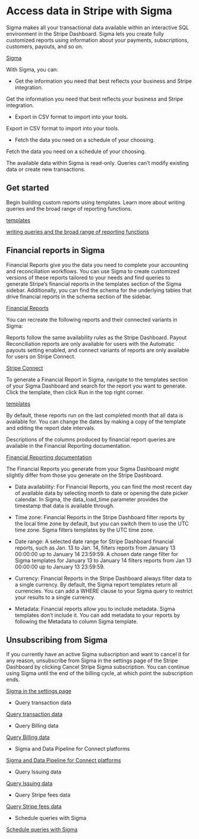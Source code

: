 # Access data in Stripe with Sigma

Sigma makes all your transactional data available within an interactive SQL environment in the Stripe Dashboard. Sigma lets you create fully customized reports using information about your payments, subscriptions, customers, payouts, and so on.

[Sigma](https://stripe.com/sigma)

With Sigma, you can:

- Get the information you need that best reflects your business and Stripe integration.

Get the information you need that best reflects your business and Stripe integration.

- Export in CSV format to import into your tools.

Export in CSV format to import into your tools.

- Fetch the data you need on a schedule of your choosing.

Fetch the data you need on a schedule of your choosing.

The available data within Sigma is read-only. Queries can’t modify existing data or create new transactions.

## Get started

Begin building custom reports using templates. Learn more about writing queries and the broad range of reporting functions.

[templates](/stripe-data/write-queries#templates)

[writing queries and the broad range of reporting functions](/stripe-data/write-queries)

## Financial reports in Sigma

Financial Reports give you the data you need to complete your accounting and reconciliation workflows. You can use Sigma to create customized versions of these reports tailored to your needs and find queries to generate Stripe’s financial reports in the templates section of the Sigma sidebar. Additionally, you can find the schema for the underlying tables that drive financial reports in the schema section of the sidebar.

[Financial Reports](/reports)

You can recreate the following reports and their connected variants in Sigma:

Reports follow the same availability rules as the Stripe Dashboard. Payout Reconciliation reports are only available for users with the Automatic payouts setting enabled, and connect variants of reports are only available for users on Stripe Connect.

[Stripe Connect](/connect)

To generate a Financial Report in Sigma, navigate to the templates section of your Sigma Dashboard and search for the report you want to generate. Click the template, then click Run in the top right corner.

[templates](/stripe-data/write-queries#templates)

By default, these reports run on the last completed month that all data is available for. You can change the dates by making a copy of the template and editing the report date intervals.

Descriptions of the columns produced by financial report queries are available in the Financial Reporting documentation.

[Financial Reporting documentation](/reports/select-a-report)

The Financial Reports you generate from your Sigma Dashboard might slightly differ from those you generate on the Stripe Dashboard.

- Data availability: For Financial Reports, you can find the most recent day of available data by selecting month to date or opening the date picker calendar. In Sigma, the data_load_time parameter provides the timestamp that data is available through.

- Time zone: Financial Reports in the Stripe Dashboard filter reports by the local time zone by default, but you can switch them to use the UTC time zone. Sigma filters templates by the UTC time zone.

- Date range: A selected date range for Stripe Dashboard financial reports, such as Jan. 13 to Jan. 14, filters reports from January 13 00:00:00 up to January 14 23:59:59. A chosen date range filter for Sigma templates for January 13 to January 14 filters reports from Jan 13 00:00:00 up to January 13 23:59:59.

- Currency: Financial Reports in the Stripe Dashboard always filter data to a single currency. By default, the Sigma report templates return all currencies. You can add a WHERE clause to your Sigma query to restrict your results to a single currency.

- Metadata: Financial reports allow you to include metadata. Sigma templates don’t include it. You can add metadata to your reports by following the Metadata to column Sigma template.

## Unsubscribing from Sigma

If you currently have an active Sigma subscription and want to cancel it for any reason, unsubscribe from Sigma in the settings page  of the Stripe Dashboard by clicking Cancel Stripe Sigma subscription. You can continue using Sigma until the end of the billing cycle, at which point the subscription ends.

[Sigma in the settings page](https://dashboard.stripe.com/settings/sigma)

- Query transaction data

[Query transaction data](/stripe-data/query-transactions)

- Query Billing data

[Query Billing data](/stripe-data/query-billing-data)

- Sigma and Data Pipeline for Connect platforms

[Sigma and Data Pipeline for Connect platforms](/stripe-data/query-connect-data)

- Query Issuing data

[Query Issuing data](/stripe-data/query-issuing-data)

- Query Stripe fees data

[Query Stripe fees data](/stripe-data/query-stripe-fees-data)

- Schedule queries with Sigma

[Schedule queries with Sigma](/stripe-data/schedule-queries)
